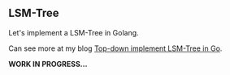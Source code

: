 ## LSM-Tree

Let's implement a LSM-Tree in Golang.

Can see more at my blog [Top-down implement LSM-Tree in Go](https://abcdlsj.github.io/posts/top-down-implement-lsmtree.html).

**WORK IN PROGRESS...**